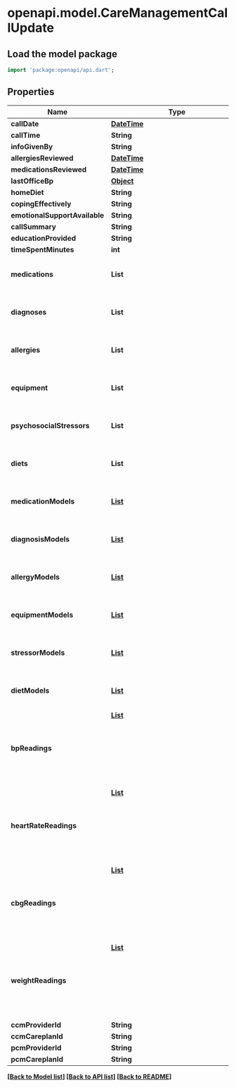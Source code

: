 # openapi.model.CareManagementCallUpdate

## Load the model package
```dart
import 'package:openapi/api.dart';
```

## Properties
Name | Type | Description | Notes
------------ | ------------- | ------------- | -------------
**callDate** | [**DateTime**](DateTime.md) |  | [optional] 
**callTime** | **String** |  | [optional] 
**infoGivenBy** | **String** |  | [optional] 
**allergiesReviewed** | [**DateTime**](DateTime.md) |  | [optional] 
**medicationsReviewed** | [**DateTime**](DateTime.md) |  | [optional] 
**lastOfficeBp** | [**Object**](.md) |  | [optional] 
**homeDiet** | **String** |  | [optional] 
**copingEffectively** | **String** |  | [optional] 
**emotionalSupportAvailable** | **String** |  | [optional] 
**callSummary** | **String** |  | [optional] 
**educationProvided** | **String** |  | [optional] 
**timeSpentMinutes** | **int** |  | [optional] 
**medications** | **List<String>** |  | [optional] [default to const []]
**diagnoses** | **List<String>** |  | [optional] [default to const []]
**allergies** | **List<String>** |  | [optional] [default to const []]
**equipment** | **List<String>** |  | [optional] [default to const []]
**psychosocialStressors** | **List<String>** |  | [optional] [default to const []]
**diets** | **List<String>** |  | [optional] [default to const []]
**medicationModels** | [**List<MedicationCreate>**](MedicationCreate.md) |  | [optional] [default to const []]
**diagnosisModels** | [**List<DiagnosisCreate>**](DiagnosisCreate.md) |  | [optional] [default to const []]
**allergyModels** | [**List<AllergyCreate>**](AllergyCreate.md) |  | [optional] [default to const []]
**equipmentModels** | [**List<EquipmentCreate>**](EquipmentCreate.md) |  | [optional] [default to const []]
**stressorModels** | [**List<PsychosocialStressorCreate>**](PsychosocialStressorCreate.md) |  | [optional] [default to const []]
**dietModels** | [**List<DietCreate>**](DietCreate.md) |  | [optional] [default to const []]
**bpReadings** | [**List<Object>**](Object.md) |  | [optional] [default to const []]
**heartRateReadings** | [**List<Object>**](Object.md) |  | [optional] [default to const []]
**cbgReadings** | [**List<Object>**](Object.md) |  | [optional] [default to const []]
**weightReadings** | [**List<Object>**](Object.md) |  | [optional] [default to const []]
**ccmProviderId** | **String** |  | [optional] 
**ccmCareplanId** | **String** |  | [optional] 
**pcmProviderId** | **String** |  | [optional] 
**pcmCareplanId** | **String** |  | [optional] 

[[Back to Model list]](../README.md#documentation-for-models) [[Back to API list]](../README.md#documentation-for-api-endpoints) [[Back to README]](../README.md)



